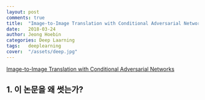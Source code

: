 ```yaml
---
layout: post
comments: true
title:  "Image-to-Image Translation with Conditional Adversarial Networks"
date:   2018-03-24
author: Jeong Hoebin
categories: Deep Laarning
tags:	deeplearning
cover:  "/assets/deep.jpg"
---
```


[Image-to-Image Translation with Conditional Adversarial Networks][article]

## 1. 이 논문을 왜 썻는가?

[article]: https://phillipi.github.io/pix2pix/